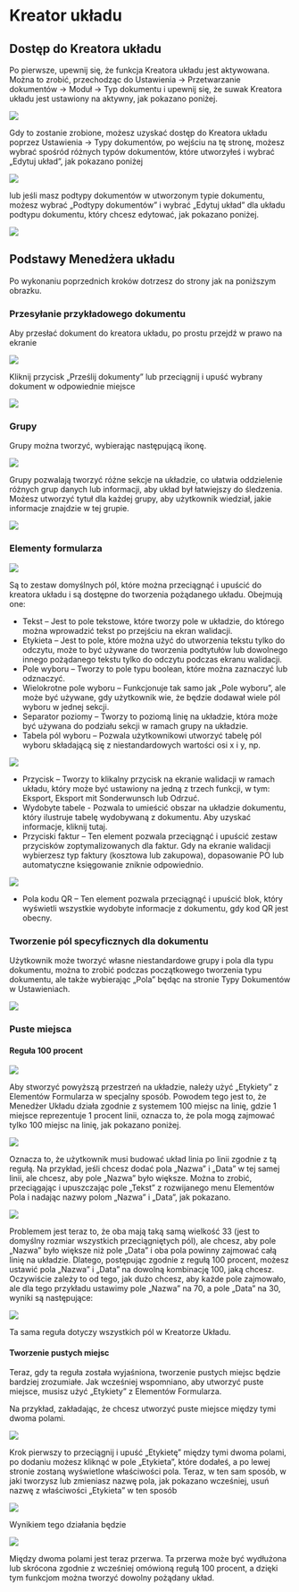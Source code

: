 # Kreator układu

## **Dostęp do Kreatora układu**

Po pierwsze, upewnij się, że funkcja Kreatora układu jest aktywowana. Można to zrobić, przechodząc do Ustawienia → Przetwarzanie dokumentów → Moduł → Typ dokumentu i upewnij się, że suwak Kreatora układu jest ustawiony na aktywny, jak pokazano poniżej.

![](https://lh7-us.googleusercontent.com/I0VvFiFftKLoCB47jCAoosfTyqIQgXBoggMFp1QAeIj9xW4yiiIzyk5eIEHZ7duA251Yc4\_ArUKA8e-LjDht13bckAnkAOHOvl1p5k1-Qj\_UkEp2cSZwxHz\_PXe8IQ4\_jglzCtjAJg5pd9m\_hNZEhXA)

Gdy to zostanie zrobione, możesz uzyskać dostęp do Kreatora układu poprzez Ustawienia → Typy dokumentów, po wejściu na tę stronę, możesz wybrać spośród różnych typów dokumentów, które utworzyłeś i wybrać „Edytuj układ”, jak pokazano poniżej

![](https://lh7-us.googleusercontent.com/WMD8M0qugnc64ZuyLuEYH5P63qk-Vo86useg32-QyOsP63FJA\_Xh7UzwlwmUR3K9oTd19aXexSitZqQLVEKo26-i8hYWUS9CChzwAS8TgbWoqweFucJcNIgKBruzSd0mxn8zrh9i46lPxKMNDh-YEJ8)

lub jeśli masz podtypy dokumentów w utworzonym typie dokumentu, możesz wybrać „Podtypy dokumentów” i wybrać „Edytuj układ” dla układu podtypu dokumentu, który chcesz edytować, jak pokazano poniżej.

![](https://lh7-us.googleusercontent.com/KfmM8wMGnn5tzXRxF1yT0Efm7X6v0kYeGzgNG3RihERh\_P71tjEVkJh4POMwgqnsCBoE736xI7oHkmpYNUbtAShhE-wAHsnLuxljDtmhGQUyljF\_PmOF2y6c0gIdIk\_jUD3sVNsq5viT2sb236OBYSA)

## **Podstawy Menedżera układu**

Po wykonaniu poprzednich kroków dotrzesz do strony jak na poniższym obrazku.

### **Przesyłanie przykładowego dokumentu**

Aby przesłać dokument do kreatora układu, po prostu przejdź w prawo na ekranie

![](https://lh7-us.googleusercontent.com/I99BkFDTOloyKwwc0P8O3wf8FbKL3B5Zn5i3GfeRKSSkBdelQ\_HNfI2oJzaXQUi\_UU6R5Vr7jrgcAxIrDmmTKWgTZx90J7izOX0oczWt\_\_qt9VmD1HqafZvqH8vb7xnZMR1m5pjwzsbcnalErYo6dIc)

Kliknij przycisk „Prześlij dokumenty” lub przeciągnij i upuść wybrany dokument w odpowiednie miejsce

![](https://lh7-us.googleusercontent.com/GHqGYqvwFvN3z2ojFz\_i7ZLlZhy-A3vsKUmmzOC0NMkPd2-f6\_t\_0USF66W-N3XRqHlmx06QNSQ7U-VTPQPKWdzOhoNcN7LlMk45sKVC6bWN1O92G0r4dKyHQLlgmGZiINYjZ9vZnt89\_BjgzbON2MI)

### **Grupy**

Grupy można tworzyć, wybierając następującą ikonę.

![](https://lh7-us.googleusercontent.com/eb4jnCmezPFKPwgUisJKvicBqMWuGHW69WIFdtpmQiY-\_78VWmMyMD4TqKMJXwjH1XDnS5RXX0DsJ2\_ur\_GG62L4F7OEzkLrpgwUkiuQjZQPJqQoHIBj6WM33zY0AkYXhI3mKLjZetbEQ2AlhPJ8KV8)

Grupy pozwalają tworzyć różne sekcje na układzie, co ułatwia oddzielenie różnych grup danych lub informacji, aby układ był łatwiejszy do śledzenia. Możesz utworzyć tytuł dla każdej grupy, aby użytkownik wiedział, jakie informacje znajdzie w tej grupie.

![](https://lh7-us.googleusercontent.com/lWqIEC-TCOp4rKytTbhn2fYWY618\_Yra2mjWHA9oMyWPqHXA5JKCLoZoEtM8xQHAkn4HFNTPYpbMePUYnQhQGL0KmgBfTEDWPDAMy7PjZinZl2s\_kHQlsLAGjYbzSINWTme3qRO9tHLcpVaDVvS\_8F4)

### **Elementy formularza**

![](https://lh7-us.googleusercontent.com/OFBRSGdol7loocu5uGVe4Q8URMDojvXTN0xj3TCgL-jb-wUgt1fjEqfXCyMPz\_HNh94LVVmg6ifQDhxvlQsgbbChRfrw2Ohx4ICOUwHix3iiAFY9hI3BPGBfcNABiHLhgXQJVZmGvEO\_niVWkIXz\_6g)

Są to zestaw domyślnych pól, które można przeciągnąć i upuścić do kreatora układu i są dostępne do tworzenia pożądanego układu. Obejmują one:

* Tekst – Jest to pole tekstowe, które tworzy pole w układzie, do którego można wprowadzić tekst po przejściu na ekran walidacji.
* Etykieta – Jest to pole, które można użyć do utworzenia tekstu tylko do odczytu, może to być używane do tworzenia podtytułów lub dowolnego innego pożądanego tekstu tylko do odczytu podczas ekranu walidacji.
* Pole wyboru – Tworzy to pole typu boolean, które można zaznaczyć lub odznaczyć.
* Wielokrotne pole wyboru – Funkcjonuje tak samo jak „Pole wyboru”, ale może być używane, gdy użytkownik wie, że będzie dodawał wiele pól wyboru w jednej sekcji.
* Separator poziomy – Tworzy to poziomą linię na układzie, która może być używana do podziału sekcji w ramach grupy na układzie.
* Tabela pól wyboru – Pozwala użytkownikowi utworzyć tabelę pól wyboru składającą się z niestandardowych wartości osi x i y, np.

![](https://lh7-us.googleusercontent.com/lMZU68H4i8ELjgenpcNXeNhJ9iwzTWGRkjNMEdV3rqdGwnaRZ\_tvG9mbx2ogXQ2hMciGSp-9m1c5KS9VwGJWzuxcRiaioVDSLTLvh-csHUho4aX25LXrtjhGSfK6yTukufwrjQvZR-JliuhiaPCCxpw)

* Przycisk – Tworzy to klikalny przycisk na ekranie walidacji w ramach układu, który może być ustawiony na jedną z trzech funkcji, w tym: Eksport, Eksport mit Sonderwunsch lub Odrzuć.
* Wydobyte tabele - Pozwala to umieścić obszar na układzie dokumentu, który ilustruje tabelę wydobywaną z dokumentu. Aby uzyskać informacje, kliknij tutaj.
* Przyciski faktur – Ten element pozwala przeciągnąć i upuścić zestaw przycisków zoptymalizowanych dla faktur. Gdy na ekranie walidacji wybierzesz typ faktury (kosztowa lub zakupowa), dopasowanie PO lub automatyczne księgowanie zniknie odpowiednio.

![](https://lh7-us.googleusercontent.com/-w5iTr9b\_pcc6Y39osFmuzKQGRa\_e4tAXvQOn1zN8T4HwcuTs\_FP9mFPAJJeABvYKTyiQr3xZALsRgueIDksbswhnY-E9ioT1AIaf8xwAblBckX1f8xzi5v9mLxBRRUZoViDntKK6Nd5fy5sd5Bq5LU)

* Pola kodu QR – Ten element pozwala przeciągnąć i upuścić blok, który wyświetli wszystkie wydobyte informacje z dokumentu, gdy kod QR jest obecny.
### **Tworzenie pól specyficznych dla dokumentu**

Użytkownik może tworzyć własne niestandardowe grupy i pola dla typu dokumentu, można to zrobić podczas początkowego tworzenia typu dokumentu, ale także wybierając „Pola” będąc na stronie Typy Dokumentów w Ustawieniach.

![](https://lh7-us.googleusercontent.com/N9i3KnGyXATf5jLVbPQGiPEG9rlz6WqHJ5c8FZnpw3EwmaMnl2cQhMwhug3d-A82caOS6Nxc7LgAVLMtBL404hKR7i39u2RfwzCnohqn1\_mbkMtjzNKThnjGu2ivaFNqKDuobzA6kUdD8gGiQ\_zs3z8)

### **Puste miejsca**

#### **Reguła 100 procent**

![](https://lh7-us.googleusercontent.com/TwNA3gZrgzhSvZrZOGywGYz92fRkUtjIsr6sDCxEzYgWcfJ9kXuzJKkqNiFyp3H5XXoqUz76TzZ72r86YY\_O3Vw\_rvDKczD\_hdMOIQOFWORr2bo8pGunrAtUklJ1ye7KEQJEjRNqNUNCnXM0boIICUA)

Aby stworzyć powyższą przestrzeń na układzie, należy użyć „Etykiety” z Elementów Formularza w specjalny sposób. Powodem tego jest to, że Menedżer Układu działa zgodnie z systemem 100 miejsc na linię, gdzie 1 miejsce reprezentuje 1 procent linii, oznacza to, że pola mogą zajmować tylko 100 miejsc na linię, jak pokazano poniżej.

![](https://lh7-us.googleusercontent.com/YTqddzVQPWRuP5ylV6NnMc-KnEgCY0ZxZ8zn0In5d5dOxaWnwGDi4N2qohbobLNphLfVD61sMUE5QlmXJZ3e0tP7Y8no\_wVRy9WTF0nWIN5Tg3t-zLJhs9M-kVYPFV3CyerRZZoK-iMXLmKGcuSY\_Nw)

Oznacza to, że użytkownik musi budować układ linia po linii zgodnie z tą regułą. Na przykład, jeśli chcesz dodać pola „Nazwa” i „Data” w tej samej linii, ale chcesz, aby pole „Nazwa” było większe. Można to zrobić, przeciągając i upuszczając pole „Tekst” z rozwijanego menu Elementów Pola i nadając nazwy polom „Nazwa” i „Data”, jak pokazano.

![](https://lh7-us.googleusercontent.com/2ru3pj0iD3V6ADqYBjeQPqDT3uvTH\_Al2MV0gpUUQ9MpX0TSFtnjYL6JN0YOkBk9afx2q2YcMo4gWE2jItUAGSEfX79O\_6sFgKwP5FGa98SwzgjGgee1G-2aO6NyqZusf27SbJoWoHmzu51Hx25kVmM)

Problemem jest teraz to, że oba mają taką samą wielkość 33 (jest to domyślny rozmiar wszystkich przeciągniętych pól), ale chcesz, aby pole „Nazwa” było większe niż pole „Data” i oba pola powinny zajmować całą linię na układzie. Dlatego, postępując zgodnie z regułą 100 procent, możesz ustawić pola „Nazwa” i „Data” na dowolną kombinację 100, jaką chcesz. Oczywiście zależy to od tego, jak dużo chcesz, aby każde pole zajmowało, ale dla tego przykładu ustawimy pole „Nazwa” na 70, a pole „Data” na 30, wyniki są następujące:

![](https://lh7-us.googleusercontent.com/m411QblkCfsQWllhX74QpANjuVEv3fgM1Nhg8cJjbkNQGcjym6v0JFHIrKyMOAu-MasQ4KH9ZPaxmqNWfhWmAuL6SOZE030NXebb7ERzYxF99hLJC6oGbM-YXp7bNdZuoTaPmsDt7EjpV5BOiflwA4g)

Ta sama reguła dotyczy wszystkich pól w Kreatorze Układu.

#### **Tworzenie pustych miejsc**

Teraz, gdy ta reguła została wyjaśniona, tworzenie pustych miejsc będzie bardziej zrozumiałe. Jak wcześniej wspomniano, aby utworzyć puste miejsce, musisz użyć „Etykiety” z Elementów Formularza.

Na przykład, zakładając, że chcesz utworzyć puste miejsce między tymi dwoma polami.

![](https://lh7-us.googleusercontent.com/jOms6aTB3wCmX3L-MiUTrOb\_-q3AiFC3Y75TsHJe8QFLru10H9aZKzbE5MfHPZ0v9fqycQeddNPJp7pnRjv17crkrYUymNA8u9bF-3u9IfR6ru\_duavqrLCQocommljzLA00RXs\_lQA4gDH6l\_QvyTs)

Krok pierwszy to przeciągnij i upuść „Etykietę” między tymi dwoma polami, po dodaniu możesz kliknąć w pole „Etykieta”, które dodałeś, a po lewej stronie zostaną wyświetlone właściwości pola. Teraz, w ten sam sposób, w jaki tworzysz lub zmieniasz nazwę pola, jak pokazano wcześniej, usuń nazwę z właściwości „Etykieta” w ten sposób

![](https://lh7-us.googleusercontent.com/0Mma4wYIIfAkOyRIFLZtjug7pbWltfaiPm3r\_WgbP5fCgKe2BGD6Qf5YJ5Ns7fBBTRfJ68NlOtmOQrvcOvjyWGxk9v\_XmDj-8moEQhcDUugh\_VO5DdrJLYYV08ftr8YdhuhEM0otWs\_ljew18j7XJFQ)

Wynikiem tego działania będzie

![](https://lh7-us.googleusercontent.com/-HqoJUAbcHRCletgSg6gcKXpn6zto1Do8I5EmcEmPWL4qUrMREh-wZdhy7ZKtnbuGjypd7p2mjcIu6LbbfdjA3c1liT2reCQXWiP1VAji08eWc\_bbF\_a0Dd82rJRgCuD5yjdlXL\_DNheMcw-fm6pQnA)

Między dwoma polami jest teraz przerwa. Ta przerwa może być wydłużona lub skrócona zgodnie z wcześniej omówioną regułą 100 procent, a dzięki tym funkcjom można tworzyć dowolny pożądany układ.
